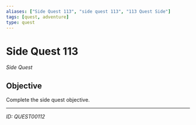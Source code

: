 ```yaml
---
aliases: ["Side Quest 113", "side quest 113", "113 Quest Side"]
tags: [quest, adventure]
type: quest
---
```


# Side Quest 113

*Side Quest*

## Objective
Complete the side quest objective.

---
*ID: QUEST00112*